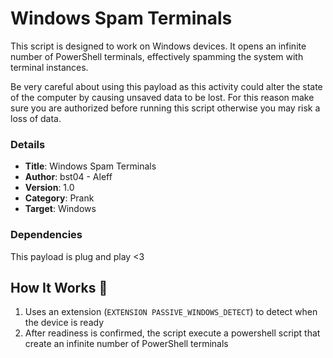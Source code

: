 # Windows Spam Terminals

This script is designed to work on Windows devices. It opens an infinite number of PowerShell terminals, effectively spamming the system with terminal instances.

Be very careful about using this payload as this activity could alter the state of the computer by causing unsaved data to be lost. For this reason make sure you are authorized before running this script otherwise you may risk a loss of data.

### Details

- **Title**: Windows Spam Terminals
- **Author**: bst04 - Aleff
- **Version**: 1.0
- **Category**: Prank
- **Target**: Windows

### Dependencies

This payload is plug and play <3

## How It Works 📜

1. Uses an extension (`EXTENSION PASSIVE_WINDOWS_DETECT`) to detect when the device is ready
2. After readiness is confirmed, the script execute a powershell script that create an infinite number of PowerShell terminals
